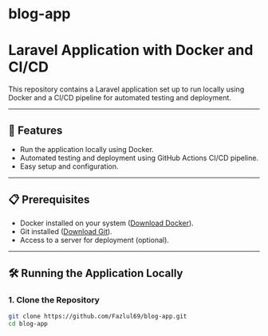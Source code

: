 # blog-app
 
# Laravel Application with Docker and CI/CD

This repository contains a Laravel application set up to run locally using Docker and a CI/CD pipeline for automated testing and deployment.

---

## 🚀 Features
- Run the application locally using Docker.
- Automated testing and deployment using GitHub Actions CI/CD pipeline.
- Easy setup and configuration.

---

## 📋 Prerequisites
- Docker installed on your system ([Download Docker](https://www.docker.com/products/docker-desktop)).
- Git installed ([Download Git](https://git-scm.com/)).
- Access to a server for deployment (optional).

---

## 🛠️ Running the Application Locally

### 1. Clone the Repository
```bash
git clone https://github.com/Fazlul69/blog-app.git
cd blog-app
